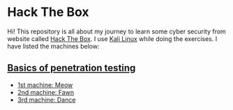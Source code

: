 # Hack The Box

Hi! This repository is all about my journey to learn some cyber security from website called [Hack The Box](https://www.hackthebox.com/). I use [Kali Linux](https://www.kali.org/) while doing the exercises. I have listed the machines below:

## <ins>Basics of penetration testing

* [1st machine: Meow](Meow/README.md)
* [2nd machine: Fawn](Fawn/README.md)
* [3rd machine: Dance](Dance/README.md)